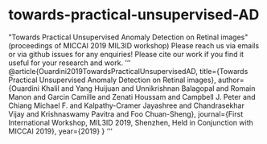 # towards-practical-unsupervised-AD
"Towards Practical Unsupervised Anomaly Detection on Retinal images" (proceedings of MICCAI 2019 MIL3ID workshop)
Please reach us via emails or via github issues for any enquiries!
Please cite our work if you find it useful for your research and work.
‘‘‘
@article{Ouardini2019TowardsPracticalUnsupervisedAD,
  title={Towards Practical Unsupervised Anomaly Detection on Retinal images},
  author={Ouardini Khalil and Yang Huijuan and Unnikrishnan Balagopal and Romain Manon and Garcin Camille and Zenati Houssam
  and Campbell J. Peter and Chiang Michael F. and Kalpathy-Cramer Jayashree and Chandrasekhar Vijay and Krishnaswamy Pavitra
  and Foo Chuan-Sheng},
  journal={First International Workshop, MIL3ID 2019, Shenzhen, Held in Conjunction with MICCAI 2019},
  year={2019}
}
‘‘‘
